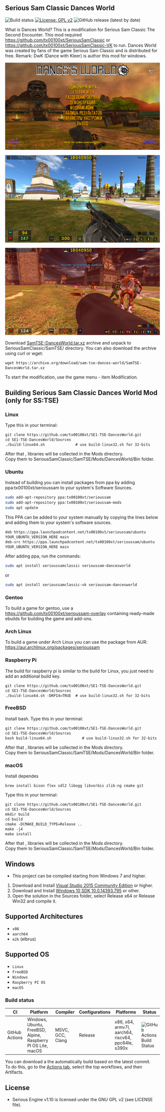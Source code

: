 ## Serious Sam Classic Dances World
![Build status](https://github.com/tx00100xt/SE1-TSE-DancesWorld/actions/workflows/cibuild.yml/badge.svg)
[![License: GPL v2](https://img.shields.io/badge/License-GPL_v2-blue.svg)](https://www.gnu.org/licenses/old-licenses/gpl-2.0.en.html)
![GitHub release (latest by date)](https://img.shields.io/github/v/release/tx00100xt/SE1-TSE-DancesWorld)

What is Dances World?
This is a modification for Serious Sam Classic The Second Encounter. 
This mod required https://github.com/tx00100xt/SeriousSamClassic or https://github.com/tx00100xt/SeriousSamClassic-VK to run.
Dances World was created by fans of the game Serious Sam Classic and is distributed for free.
Remark:  DwK (Dance with Kleer) is author this mod for windows.

![DW1](https://raw.githubusercontent.com/tx00100xt/SE1-TSE-DancesWorld/main/Images/dw-1.png)

![DW2](https://raw.githubusercontent.com/tx00100xt/SE1-TSE-DancesWorld/main/Images/dw-2.png)

![DW3](https://raw.githubusercontent.com/tx00100xt/SE1-TSE-DancesWorld/main/Images/dw-3.png)


Download [SamTSE-DancesWorld.tar.xz] archive and unpack to  SeriousSamClassic/SamTSE/ directory.
You can also download the archive using curl or wget:
```
wget https://archive.org/download/sam-tse-dances-world/SamTSE-DancesWorld.tar.xz
```
To start the modification, use the game menu - item Modification.

Building Serious Sam Classic Dances World Mod (only for SS:TSE)
---------------------------------------------------------------

### Linux

Type this in your terminal:

```
git clone https://github.com/tx00100xt/SE1-TSE-DancesWorld.git
cd SE1-TSE-DancesWorld/Sources
./build-linux64.sh              # use build-linux32.sh for 32-bits
```
After that , libraries will be collected in the Mods directory.   
Copy them to SeriousSamClassic/SamTSE/Mods/DancesWorld/Bin folder.

### Ubuntu

Instead of building you can install packages from ppa by adding ppa:tx00100xt/serioussam to your system's Software Sources.
```bash
sudo add-apt-repository ppa:tx00100xt/serioussam
sudo add-apt-repository ppa:tx00100xt/serioussam-mods
sudo apt update
```
This PPA can be added to your system manually by copying the lines below and adding them to your system's software sources.
```
deb https://ppa.launchpadcontent.net/tx00100xt/serioussam/ubuntu YOUR_UBUNTU_VERSION_HERE main 
deb-src https://ppa.launchpadcontent.net/tx00100xt/serioussam/ubuntu YOUR_UBUNTU_VERSION_HERE main 
```
After adding ppa, run the commands:
```bash
sudo apt install serioussamclassic serioussam-dancesworld
```
or
```bash
sudo apt install serioussamclassic-vk serioussam-dancesworld
```

### Gentoo

To build a game for gentoo, use a https://github.com/tx00100xt/serioussam-overlay containing ready-made ebuilds for building the game and add-ons.

### Arch Linux

To build a game under Arch Linux you can use the package from AUR: https://aur.archlinux.org/packages/serioussam

### Raspberry Pi

The build for raspberry pi is similar to the build for Linux, you just need to add an additional build key.

```
git clone https://github.com/tx00100xt/SE1-TSE-DancesWorld.git
cd SE1-TSE-DancesWorld/Sources
./build-linux64.sh -DRPI4=TRUE	# use build-linux32.sh for 32-bits
```
### FreeBSD

Install bash. 
Type this in your terminal:

```
git clone https://github.com/tx00100xt/SE1-TSE-DancesWorld.git
cd SE1-TSE-DancesWorld/Sources
bash build-linux64.sh              # use build-linux32.sh for 32-bits
```
After that , libraries will be collected in the Mods directory.   
Copy them to SeriousSamClassic/SamTSE/Mods/DancesWorld/Bin folder.

### macOS

Install dependes
```
brew install bison flex sdl2 libogg libvorbis zlib-ng cmake git
```
Type this in your terminal:
```
git clone https://github.com/tx00100xt/SE1-TSE-DancesWorld.git
cd SE1-TSE-DancesWorld/Sources
mkdir build
cd build
cmake -DCMAKE_BUILD_TYPE=Release ..
make -j4
make install
```
After that , libraries will be collected in the Mods directory.   
Copy them to SeriousSamClassic/SamTSE/Mods/DancesWorld/Bin folder.

Windows
-------
* This project can be compiled starting from Windows 7 and higher.

1. Download and Install [Visual Studio 2015 Community Edition] or higher.
2. Download and Install [Windows 10 SDK 10.0.14393.795] or other.
3. Open the solution in the Sources folder, select Release x64 or Release Win32 and compile it.

Supported Architectures
----------------------
* `x86`
* `aarch64`
* `e2k` (elbrus)

Supported OS
-----------
* `Linux`
* `FreeBSD`
* `Windows`
* `Raspberry PI OS`
* `macOS`

### Build status
|CI|Platform|Compiler|Configurations|Platforms|Status|
|---|---|---|---|---|---|
|GitHub Actions|Windows, Ubuntu, FreeBSD, Alpine, Raspberry PI OS Lite, macOS|MSVC, GCC, Clang|Release|x86, x64, armv7l, aarch64, riscv64, ppc64le, s390x|![GitHub Actions Build Status](https://github.com/tx00100xt/SE1-TSE-DancesWorld/actions/workflows/cibuild.yml/badge.svg)

You can download a the automatically build based on the latest commit.  
To do this, go to the [Actions tab], select the top workflows, and then Artifacts.

License
-------

* Serious Engine v1.10 is licensed under the GNU GPL v2 (see LICENSE file).


[SamTSE-DancesWorld.tar.xz]: https://drive.google.com/file/d/1xeYqsrqEBNBbowZ39uPrQjlipifcZRRR/view?usp=sharing "Serious Sam Classic DancesWorld Mod"
[Visual Studio 2015 Community Edition]: https://go.microsoft.com/fwlink/?LinkId=615448&clcid=0x409 "Visual Studio 2015 Community Edition"
[Windows 10 SDK 10.0.14393.795]: https://go.microsoft.com/fwlink/p/?LinkId=838916 "Windows 10 SDK 10.0.14393.795"
[Actions tab]: https://github.com/tx00100xt/SE1-TSE-DancesWorld/actions "Download Artifacts"
